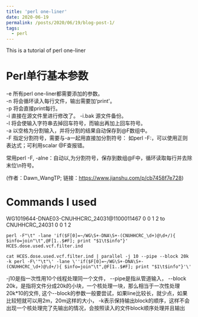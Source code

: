 ```yaml
---
title: 'perl one-liner'
date: 2020-06-19
permalink: /posts/2020/06/19/blog-post-1/
tags:
  - perl
---
```

This is a tutorial of perl one-liner

Perl单行基本参数
======
-e 所有perl one-liner都需要添加的参数。  
-n 将会循环读入每行文件，输出需要加‘print'。   
-p 将会直接print每行。   
-i 直接在源文件里进行修改了。 -i.bak 源文件备份。   
-l 将会使输入字符串去掉回车符号，而输出再加上回车符号。   
-a 以空格为分割输入，并将分割的结果自动保存到@F数组中。   
-F 指定分割符号，需要与-a一起用直接加分割符号： 如perl -F:，可以使用正则表达式；可利用scalar @F查报错。   
  
常用perl -F, -alne：自动以,为分割符号，保存到数组@F中，循环读取每行并去除末位\n符号。

(作者：Dawn_WangTP; 链接：https://www.jianshu.com/p/cb7458f7e728)


Commands I used 
======
WG1019644-DNAE03-CNUHHCRC_24031@1100011467      0       0       1       2
to
CNUHHCRC_24031      0       0       1       2

```
perl -F"\t" -lane 'if($F[0]=~/WG\S+-DNA\S+-(CNUHHCRC_\d+)@\d+/){ $info=join"\t",@F[1..$#F]; print "$1\t$info"}' HCES.dose.used.vcf.filter.ind
```


```
cat HCES.dose.used.vcf.filter.ind | parallel -j 10 --pipe --block 20k -k perl -F\'"\t"\' -lane \''if($F[0]=~/WG\S+-DNA\S+-(CNUHHCRC_\d+)@\d+/){ $info=join"\t",@F[1..$#F]; print "$1\t$info"}'\'
```

-j10是指一次性用10个线程处理同一个文件，
--pipe是指从管道输入，
--block 20k，是指将文件分成20k的小块，一个核处理一块，那么相当于一次性处理20k*10的文件, 这个--block的参数一般要尝试，如果line比较长，就少点，如果比较短就可以用2m，20m这样的大小， 
-k表示保持输出block的顺序，这样不会出现一个核处理完了先输出的情况，会按照读入的文件block顺序处理并且输出
